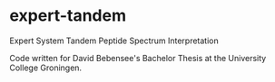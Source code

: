 # expert-tandem
Expert System Tandem Peptide Spectrum Interpretation 

Code written for David Bebensee's Bachelor Thesis at the University College Groningen.